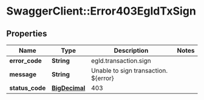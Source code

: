 # SwaggerClient::Error403EgldTxSign

## Properties
Name | Type | Description | Notes
------------ | ------------- | ------------- | -------------
**error_code** | **String** | egld.transaction.sign | 
**message** | **String** | Unable to sign transaction. ${error} | 
**status_code** | [**BigDecimal**](BigDecimal.md) | 403 | 

